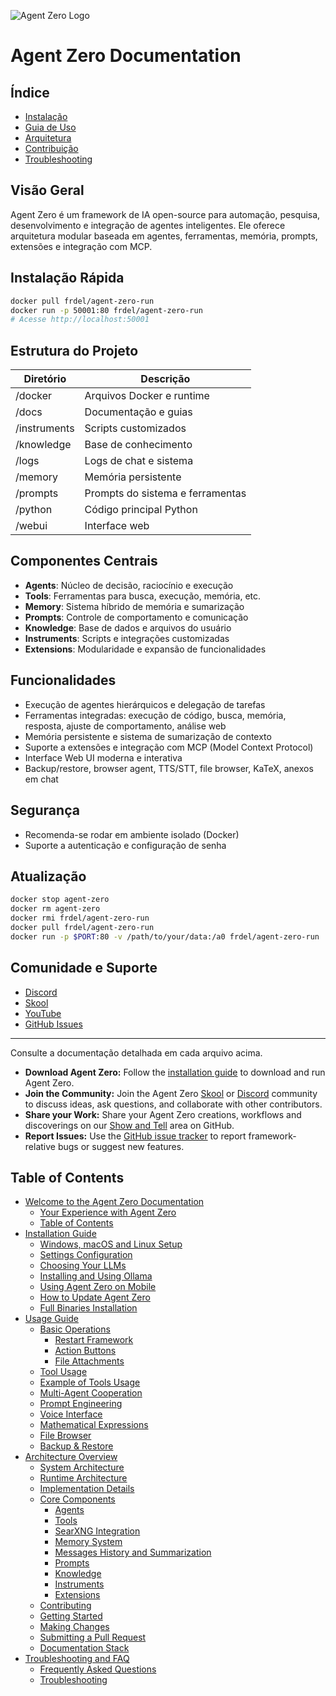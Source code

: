 
![Agent Zero Logo](res/header.png)
# Agent Zero Documentation

## Índice

- [Instalação](installation.md)
- [Guia de Uso](usage.md)
- [Arquitetura](architecture.md)
- [Contribuição](contribution.md)
- [Troubleshooting](troubleshooting.md)

## Visão Geral

Agent Zero é um framework de IA open-source para automação, pesquisa, desenvolvimento e integração de agentes inteligentes. Ele oferece arquitetura modular baseada em agentes, ferramentas, memória, prompts, extensões e integração com MCP.

## Instalação Rápida

```bash
docker pull frdel/agent-zero-run
docker run -p 50001:80 frdel/agent-zero-run
# Acesse http://localhost:50001
```

## Estrutura do Projeto

| Diretório | Descrição |
|-----------|-----------|
| /docker   | Arquivos Docker e runtime |
| /docs     | Documentação e guias |
| /instruments | Scripts customizados |
| /knowledge | Base de conhecimento |
| /logs     | Logs de chat e sistema |
| /memory   | Memória persistente |
| /prompts  | Prompts do sistema e ferramentas |
| /python   | Código principal Python |
| /webui    | Interface web |

## Componentes Centrais

- **Agents**: Núcleo de decisão, raciocínio e execução
- **Tools**: Ferramentas para busca, execução, memória, etc.
- **Memory**: Sistema híbrido de memória e sumarização
- **Prompts**: Controle de comportamento e comunicação
- **Knowledge**: Base de dados e arquivos do usuário
- **Instruments**: Scripts e integrações customizadas
- **Extensions**: Modularidade e expansão de funcionalidades

## Funcionalidades

- Execução de agentes hierárquicos e delegação de tarefas
- Ferramentas integradas: execução de código, busca, memória, resposta, ajuste de comportamento, análise web
- Memória persistente e sistema de sumarização de contexto
- Suporte a extensões e integração com MCP (Model Context Protocol)
- Interface Web UI moderna e interativa
- Backup/restore, browser agent, TTS/STT, file browser, KaTeX, anexos em chat

## Segurança

- Recomenda-se rodar em ambiente isolado (Docker)
- Suporte a autenticação e configuração de senha

## Atualização

```bash
docker stop agent-zero
docker rm agent-zero
docker rmi frdel/agent-zero-run
docker pull frdel/agent-zero-run
docker run -p $PORT:80 -v /path/to/your/data:/a0 frdel/agent-zero-run
```

## Comunidade e Suporte

- [Discord](https://discord.gg/B8KZKNsPpj)
- [Skool](https://www.skool.com/agent-zero)
- [YouTube](https://www.youtube.com/@AgentZeroFW)
- [GitHub Issues](https://github.com/frdel/agent-zero/issues)

---
Consulte a documentação detalhada em cada arquivo acima.

- **Download Agent Zero:** Follow the [installation guide](installation.md) to download and run Agent Zero.
- **Join the Community:** Join the Agent Zero [Skool](https://www.skool.com/agent-zero) or [Discord](https://discord.gg/Z2tun2N3) community to discuss ideas, ask questions, and collaborate with other contributors.
- **Share your Work:** Share your Agent Zero creations, workflows and discoverings on our [Show and Tell](https://github.com/frdel/agent-zero/discussions/categories/show-and-tell) area on GitHub.
- **Report Issues:** Use the [GitHub issue tracker](https://github.com/frdel/agent-zero/issues) to report framework-relative bugs or suggest new features.

## Table of Contents

- [Welcome to the Agent Zero Documentation](#agent-zero-documentation)
  - [Your Experience with Agent Zero](#your-experience-with-agent-zero-starts-now)
  - [Table of Contents](#table-of-contents)
- [Installation Guide](installation.md)
  - [Windows, macOS and Linux Setup](installation.md#windows-macos-and-linux-setup-guide)
  - [Settings Configuration](installation.md#settings-configuration)
  - [Choosing Your LLMs](installation.md#choosing-your-llms)
  - [Installing and Using Ollama](installation.md#installing-and-using-ollama-local-models)
  - [Using Agent Zero on Mobile](installation.md#using-agent-zero-on-your-mobile-device)
  - [How to Update Agent Zero](installation.md#how-to-update-agent-zero)
  - [Full Binaries Installation](installation.md#in-depth-guide-for-full-binaries-installation)
- [Usage Guide](usage.md)
  - [Basic Operations](usage.md#basic-operations)
    - [Restart Framework](usage.md#restart-framework)
    - [Action Buttons](usage.md#action-buttons)
    - [File Attachments](usage.md#file-attachments)
  - [Tool Usage](usage.md#tool-usage)
  - [Example of Tools Usage](usage.md#example-of-tools-usage-web-search-and-code-execution)
  - [Multi-Agent Cooperation](usage.md#multi-agent-cooperation)
  - [Prompt Engineering](usage.md#prompt-engineering)
  - [Voice Interface](usage.md#voice-interface)
  - [Mathematical Expressions](usage.md#mathematical-expressions)
  - [File Browser](usage.md#file-browser)
  - [Backup & Restore](usage.md#backup--restore)
- [Architecture Overview](architecture.md)
  - [System Architecture](architecture.md#system-architecture)
  - [Runtime Architecture](architecture.md#runtime-architecture)
  - [Implementation Details](architecture.md#implementation-details)
  - [Core Components](architecture.md#core-components)
    - [Agents](architecture.md#1-agents)
    - [Tools](architecture.md#2-tools)
    - [SearXNG Integration](architecture.md#searxng-integration)
    - [Memory System](architecture.md#3-memory-system)
    - [Messages History and Summarization](archicture.md#messages-history-and-summarization)
    - [Prompts](architecture.md#4-prompts)
    - [Knowledge](architecture.md#5-knowledge)
    - [Instruments](architecture.md#6-instruments)
    - [Extensions](architecture.md#7-extensions)
  - [Contributing](contribution.md)
  - [Getting Started](contribution.md#getting-started)
  - [Making Changes](contribution.md#making-changes)
  - [Submitting a Pull Request](contribution.md#submitting-a-pull-request)
  - [Documentation Stack](contribution.md#documentation-stack)
- [Troubleshooting and FAQ](troubleshooting.md)
  - [Frequently Asked Questions](troubleshooting.md#frequently-asked-questions)
  - [Troubleshooting](troubleshooting.md#troubleshooting)
